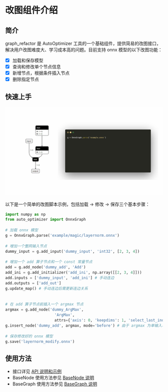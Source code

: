 # 改图组件介绍

## 简介

graph_refactor 是 AutoOptimizer 工具的一个基础组件，提供简易的改图接口，解决用户改图难度大、学习成本高的问题。目前支持 onnx 模型的以下改图功能：

- [x] 加载和保存模型
- [x] 查询和修改单个节点信息
- [x] 新增节点，根据条件插入节点
- [x] 删除指定节点

## 快速上手

![动画演示](../../docs/img/graph_refactor_demo.gif)

以下是一个简单的改图脚本示例，包括加载 -> 修改 -> 保存三个基本步骤：

```python
import numpy as np
from auto_optimizer import OnnxGraph

# 加载 onnx 模型
g = OnnxGraph.parse('example/magic/layernorm.onnx')

# 增加一个整网输入节点
dummy_input = g.add_input('dummy_input', 'int32', [2, 3, 4])

# 增加一个 add 算子节点和一个 const 常量节点
add = g.add_node('dummy_add', 'Add')
add_ini = g.add_initializer('add_ini', np.array([[2, 3, 4]]))
add.inputs = ['dummy_input', 'add_ini'] # 手动连边
add.outputs = ['add_out']
g.update_map() # 手动连边后需更新连边关系


# 在 add 算子节点前插入一个 argmax 节点
argmax = g.add_node('dummy_ArgMax',
                      'ArgMax',
                      attrs={'axis': 0, 'keepdims': 1, 'select_last_index': 0})
g.insert_node('dummy_add', argmax, mode='before') # 由于 argmax 为单输入单输出节点，可以不手动连边而是使用 insert 函数

# 保存修改好的 onnx 模型
g.save('layernorm_modify.onnx')
```

## 使用方法

- 接口详见 [API 说明和示例](../../docs/graph_refactor/graph_refactor_API.md)
- BaseNode 使用方法参见 [BaseNode 说明](../../docs/graph_refactor/graph_refactor_BaseNode.md)
- BaseGraph 使用方法参见 [BaseGraph 说明](../../docs/graph_refactor/graph_refactor_BaseGraph.md)
